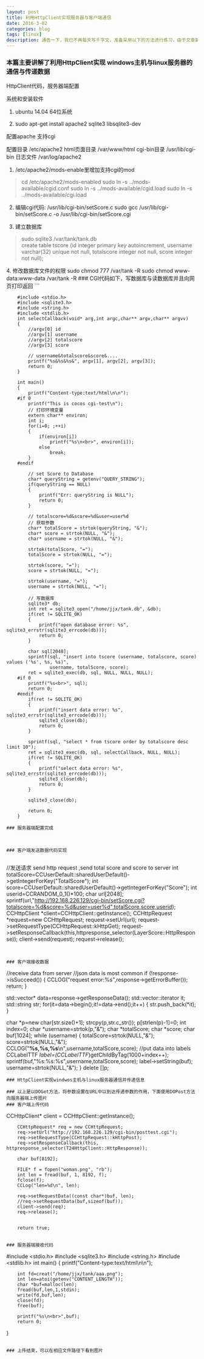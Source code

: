 ```yaml
---
layout: post
title: 利用HttpClient实现服务器与客户端通信
date: 2016-3-02
categories: blog
tags: [linux]
description: 通告一下，我已不再每天写千字文，准备采用以下的方法进行练习，由于文章篇幅较长，链接较多，建议到简书或博客进行阅读。
---
```


### 本篇主要讲解了利用HttpClient实现 windows主机与linux服务器的通信与传递数据
HttpClient代码，服务器端配置

系统和安装软件
1. ubuntu 14.04 64位系统  

2. sudo apt-get install apache2 sqlite3 libsqlite3-dev  


配置apache 支持cgi

配置目录 /etc/apache2
html页面目录 /var/www/html
cgi-bin目录  /usr/lib/cgi-bin
日志文件   /var/log/apache2

1. /etc/apache2/mods-enable里增加支持cgi的mod
<blockquote>
   cd /etc/apache2/mods-enabled
   sudo ln -s ../mods-available/cgid.conf
   sudo ln -s ../mods-available/cgid.load
   sudo ln -s ../mods-available/cgi.load
</blockquote>

2. 编辑cgi代码: /usr/lib/cgi-bin/setScore.c
   sudo gcc /usr/lib/cgi-bin/setScore.c -o /usr/lib/cgi-bin/setScore.cgi
   
3. 建立数据库
<blockquote>

   sudo sqlite3 /var/tank/tank.db  
   create table tscore (id integer primary key autoincrement, username varchar(32) unique not null, totalscore integer not null, score integer not null);
   
</blockquote>
4. 修改数据库文件的权限
   sudo chmod 777 /var/tank -R
   sudo chmod www-data:www-data /var/tank -R  
### CGI代码如下，写数据库与读数据库并且向网页打印返回
```

        #include <stdio.h>
        #include <sqlite3.h>
        #include <string.h>
        #include <stdlib.h>
        int selectCallback(void* arg,int argc,char** argv,char** argvv)
        {
            //argv[0] id
            //argv[1] username
            //argv[2] totalscore
            //argv[3] score
        
            // username&totalscore&score&....
            printf("%s&%s&%s&", argv[1], argv[2], argv[3]);
            return 0;
        }
        
        int main()
        {
            printf("Content-type:text/html\n\n");
        #if 0
            printf("This is cocos cgi-test\n");
            // 打印环境变量
            extern char** environ;
            int i;
            for(i=0; ;++i)
            {
                if(environ[i])
                    printf("%s\n<br>", environ[i]);
                else
                    break;
            }
        #endif
        
            // set Score to Database
            char* queryString = getenv("QUERY_STRING");
            if(queryString == NULL)
            {
                printf("Err: queryString is NULL");
                return 0;
            }
        
            // totalscore=%d&score=%d&user=user%d
            // 获取参数
            char* totalScore = strtok(queryString, "&");
            char* score = strtok(NULL, "&");
            char* username = strtok(NULL, "&");
        
            strtok(totalScore, "=");
            totalScore = strtok(NULL, "=");
        
            strtok(score, "=");
            score = strtok(NULL, "=");
        
            strtok(username, "=");
            username = strtok(NULL, "=");
        
            // 写数据库
            sqlite3* db;
            int ret = sqlite3_open("/home/jjx/tank.db", &db);
            if(ret != SQLITE_OK)
            {
                printf("open database error: %s", sqlite3_errstr(sqlite3_errcode(db)));
                return 0;
            }
        
            char sql[2048];
            sprintf(sql, "insert into tscore (username, totalscore, score) values ('%s', %s, %s)", 
                    username, totalScore, score);
            ret = sqlite3_exec(db, sql, NULL, NULL, NULL);
        #if 0
            printf("%s<br>", sql);
            return 0;
        #endif
            if(ret != SQLITE_OK)
            {
                printf("insert data error: %s", sqlite3_errstr(sqlite3_errcode(db)));
                sqlite3_close(db);
                return 0;
            }
        
            sprintf(sql, "select * from tscore order by totalscore desc limit 10");
            ret = sqlite3_exec(db, sql, selectCallback, NULL, NULL);
            if(ret != SQLITE_OK)
            {
                printf("select data error: %s", sqlite3_errstr(sqlite3_errcode(db)));
                sqlite3_close(db);
                return 0;
            }
        
            sqlite3_close(db);
        
            return 0;
        }
        
```
### 服务器端配置完成



### 客户端发送数据代码实现


```

//发送请求
send http request ,send total score and score to server
int totalScore=CCUserDefault::sharedUserDefault()->getIntegerForKey("TotalScore");
 int score=CCUserDefault::sharedUserDefault()->getIntegerForKey("Score");
 int userid=CCRANDOM_0_1()*100;
 char url[2048];
sprintf(url,"http://192.168.226.129/cgi-bin/setScore.cgi?totalscore=%d&score=%d&user=user%d",totalScore,score,userid);
CCHttpClient *client=CCHttpClient::getInstance();
CCHttpRequest *request=new CCHttpRequest;
request->setUrl(url);
request->setRequestType(CCHttpRequest::kHttpGet);
request->setResponseCallback(this,httpresponse_selector(LayerScore::HttpResponse));
client->send(request);
request->release();

```
                
                
### 客户端接收数据
```

//receive data from server
//json data is most common
 if (!response->isSucceed())
 {
CCLOG("request error:%s",response->getErrorBuffer());
return;
}
        
std::vector<char>* data=response->getResponseData();
std::vector<char>::iterator it;
std::string str;
for(it=data->begin();it!=data->end();it++)
{
        str.push_back(*it); 
}

char *p=new char[str.size()+1];
strcpy(p,str.c_str());
p[strlen(p)-1]=0;
int index=0;
char *username=strtok(p,"&"); 
char *totalScore;
char *score;
char buf[1024];
while (username)
{
        totalScore=strtok(NULL,"&");
        score=strtok(NULL,"&");
        CCLOG("********%s,%s,%s********\n",username,totalScore,score);
 //put data into labels
CCLabelTTF *label=(CCLabelTTF*)getChildByTag(1000+index++);
sprintf(buf,"%s:%s:%s",username,totalScore,score);
label->setString(buf);
username=strtok(NULL,"&");
}
delete []p;

```
### HttpClient实现windwos主机与linux服务器通信并传递信息

### 以上是以DOGet方法，将参数设置在URL中以到达传递参数的作用，下面使用DOPost方法向服务器端上传图片
### 客户端上传代码
```

CCHttpClient* client = CCHttpClient::getInstance();

        CCHttpRequest* req = new CCHttpRequest;
        req->setUrl("http://192.168.226.129/cgi-bin/posttest.cgi");
        req->setRequestType(CCHttpRequest::kHttpPost);
        req->setResponseCallback(this, httpresponse_selector(T24HttpClient::HttpResponse));

        char buf[8192];

        FILE* f = fopen("woman.png", "rb");
        int len = fread(buf, 1, 8192, f);
        fclose(f);
        CCLog("len=%d\n", len);

        req->setRequestData((const char*)buf, len);
        //req->setRequestData(buf,sizeof(buf));
        client->send(req);
        req->release();


        return true;
        
```

### 服务器端接收代码
```

#include <stdio.h>
#include <sqlite3.h>
#include <string.h>
#include <stdlib.h>
int main()
{
        printf("Content-type:text/html\n\n");

        
        int fd=creat("/home/jjx/tank/aaa.png");
        int len=atoi(getenv("CONTENT_LENGTH"));
        char *buf=malloc(len);
        fread(buf,len,1,stdin);
        write(fd,buf,len);
        close(fd);
        free(buf);

        printf("%s\n<br>",buf);
        return 0;
}

```

### 上传结束，可以在相应文件路径下看到图片












